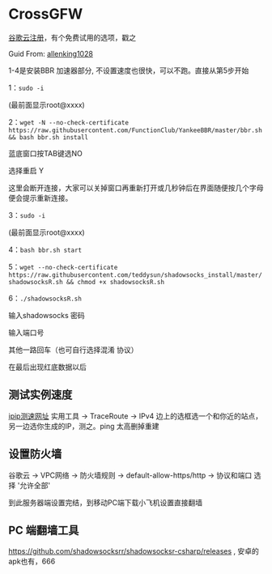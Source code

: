 # CrossGFW
[谷歌云注册](https://cloud.google.com/?hl=zh-cn)，有个免费试用的选项，戳之

Guid From: [allenking1028](https://github.com/allenking1028/ss/issues/1)

1-4是安装BBR 加速器部分, 不设置速度也很快，可以不跑。直接从第5步开始

1：`sudo -i`

(最前面显示root@xxxx)

2：`wget -N --no-check-certificate https://raw.githubusercontent.com/FunctionClub/YankeeBBR/master/bbr.sh && bash bbr.sh install`

蓝底窗口按TAB键选NO

选择重启 Y

这里会断开连接，大家可以关掉窗口再重新打开或几秒钟后在界面随便按几个字母 便会提示重新连接。

3：`sudo -i`

(最前面显示root@xxxx)

4：`bash bbr.sh start`

5：`wget --no-check-certificate https://raw.githubusercontent.com/teddysun/shadowsocks_install/master/shadowsocksR.sh && chmod +x shadowsocksR.sh`

6：`./shadowsocksR.sh`

输入shadowsocks 密码

输入端口号

其他一路回车（也可自行选择混淆 协议）

在最后出现红底数据以后

## 测试实例速度
[ipip测速网址](https://www.ipip.net/)
实用工具 -> TraceRoute -> IPv4 边上的选框选一个和你近的站点， 另一边选你生成的IP，测之。ping 太高删掉重建

## 设置防火墙
谷歌云 -> VPC网络 -> 防火墙规则 -> default-allow-https/http -> 协议和端口 选择 '允许全部' 

到此服务器端设置完结，到移动PC端下载小飞机设置直接翻墙

## PC 端翻墙工具
https://github.com/shadowsocksrr/shadowsocksr-csharp/releases , 安卓的apk也有，666
